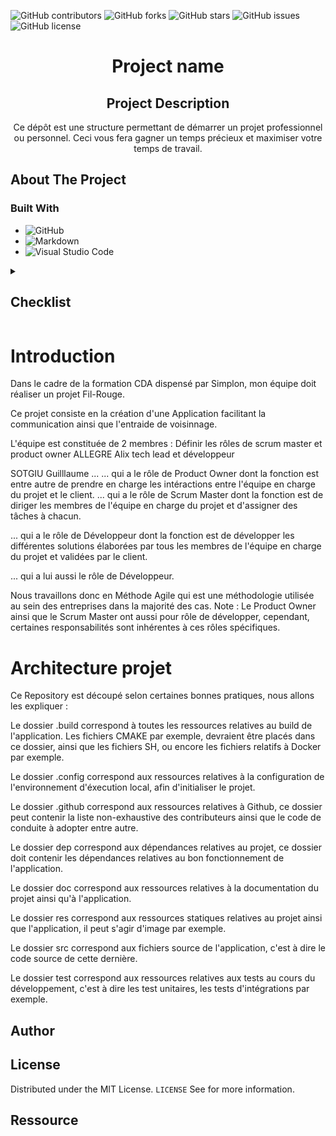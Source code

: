 ![GitHub contributors](https://img.shields.io/github/contributors/Simplon-hdf/structure-projet?style=for-the-badge)
![GitHub forks](https://img.shields.io/github/forks/Simplon-hdf/structure-projet?style=for-the-badge)
![GitHub stars](https://img.shields.io/github/stars/Simplon-hdf/structure-projet?style=for-the-badge)
![GitHub issues](https://img.shields.io/github/issues/Simplon-hdf/structure-projet?style=for-the-badge)
![GitHub license](https://img.shields.io/github/license/Simplon-hdf/structure-projet?style=for-the-badge)

<h1 align="center">Project name</h1>

<div align="center">

## Project Description

Ce dépôt est une structure permettant de démarrer un projet professionnel ou personnel. Ceci vous fera gagner un temps précieux et maximiser votre temps de travail.

</div>

## About The Project

### Built With

- ![GitHub](https://img.shields.io/badge/github-%23121011.svg?style=for-the-badge&logo=github&logoColor=white)
- ![Markdown](https://img.shields.io/badge/markdown-%23000000.svg?style=for-the-badge&logo=markdown&logoColor=white)
- ![Visual Studio Code](https://img.shields.io/badge/Visual%20Studio%20Code-0078d7.svg?style=for-the-badge&logo=visual-studio-code&logoColor=white)

<details>
<summary><h2>Checklist</h2></summary>

- [ ] **Choix de la méthodologie (Agile)**
- [ ] **Créer un repo Github**
- [ ] **Créer la structure du repo (Best practice)**

  - Dossier
    - [ ] .config
    - [ ] dep
    - [ ] doc
    - [ ] res
    - [ ] samples
    - [ ] tools
    - [ ] build
    - [ ] test
  - Fichier
    - [ ] LICENCE.md
    - [ ] README.md
    - [ ] .gitattributes
    - [ ] .gitignore
    - [ ] .gitmodules
    - [ ] .dockerignore

- [ ] **Mise en place du Readme**
- [ ] **Cadrage de la demande client**
  - [ ] Contexte / Enjeux / Problèmatique
  - [ ] Questions entretiens
  - [ ] Persona
  - [ ] Présentation (PowerPoint)
  - [ ] Mail de suivie / Proposition stratégique
- [ ] **Benchmark (Analyse de la concurence)**
- [ ] **Spécification fonctionnelle**
  - [ ] Règle de gestion
  - [ ] UML
    - [ ] Diagramme d'activité
    - [ ] Use case
    - [ ] Diagramme de séquence
    - [ ] Diagramme de classe
  - [ ] Merise
    - [ ] MCD
    - [ ] MLD
    - [ ] MPD
  - [ ] RBAC
- [ ] **Epic**
  - [ ] User Story
  - [ ] Product backlog (Tâches)
- [ ] **Jira**
- [ ] **Rituels agiles**

  - [ ] Sprint planning meeting
  - [ ] Stand up meeting
  - [ ] Sprint retrospective
  - [ ] Sprint Review

- [ ] **Démarrer les sprints**

</details>

# Introduction
Dans le cadre de la formation CDA dispensé par Simplon, mon équipe doit réaliser un projet Fil-Rouge.

Ce projet consiste en la création d'une Application facilitant la communication ainsi que l'entraide de voisinnage.

L'équipe est constituée de 2 membres :
Définir les rôles de scrum master et product owner
ALLEGRE Alix tech lead et développeur

SOTGIU Guilllaume ...
... qui a le rôle de Product Owner dont la fonction est entre autre de prendre en charge les intéractions
entre l'équipe en charge du projet et le client.
... qui a le rôle de Scrum Master dont la fonction est de diriger les membres de l'équipe en charge du projet
et d'assigner des tâches à chacun.

... qui a le rôle de Développeur dont la fonction est de développer les différentes solutions élaborées par tous
les membres de l'équipe en charge du projet et validées par le client.

... qui a lui aussi le rôle de Développeur.

Nous travaillons donc en Méthode Agile qui est une méthodologie utilisée au sein des entreprises dans la majorité des cas.
Note : Le Product Owner ainsi que le Scrum Master ont aussi pour rôle de développer, cependant, certaines responsabilités sont inhérentes à ces rôles spécifiques.

# Architecture projet
Ce Repository est découpé selon certaines bonnes pratiques, nous allons les expliquer :

Le dossier .build correspond à toutes les ressources relatives au build de l'application.
Les fichiers CMAKE par exemple, devraient être placés dans ce dossier, ainsi que les fichiers SH,
ou encore les fichiers relatifs à Docker par exemple.

Le dossier .config correspond aux ressources relatives à la configuration de l'environnement
d'éxecution local, afin d'initialiser le projet.

Le dossier .github correspond aux ressources relatives à Github, ce dossier peut contenir
la liste non-exhaustive des contributeurs ainsi que le code de conduite à adopter entre autre.

Le dossier dep correspond aux dépendances relatives au projet, ce dossier doit contenir
les dépendances relatives au bon fonctionnement de l'application.

Le dossier doc correspond aux ressources relatives à la documentation du projet ainsi qu'à
l'application.

Le dossier res correspond aux ressources statiques relatives au projet ainsi que l'application,
il peut s'agir d'image par exemple.

Le dossier src correspond aux fichiers source de l'application, c'est à dire le code source
de cette dernière.

Le dossier test correspond aux ressources relatives aux tests au cours du développement,
c'est à dire les test unitaires, les tests d'intégrations par exemple.

## Author

## License

Distributed under the MIT License. `LICENSE` See for more information.

## Ressource
